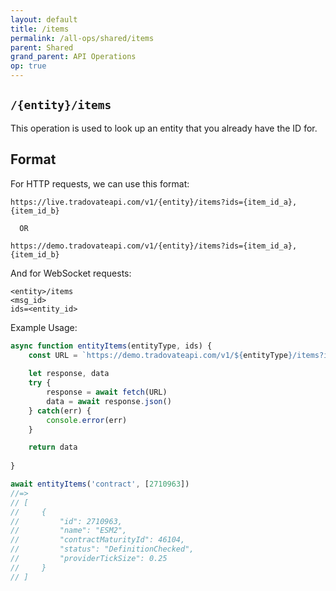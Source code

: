 ```yaml
---
layout: default
title: /items
permalink: /all-ops/shared/items
parent: Shared
grand_parent: API Operations
op: true
---
```

<script>
    window.addEventListener('load', () => {
        const TDV = Symbol.for('tdv-docs');
        window[TDV].defineTryit({
            name: '/items',
            dynamic: true,
            endpoint: '/items',
            method: 'GET',
            query: {
                ids: 0
            }
        });
        window[TDV].buildCallouts(window[TDV].buildCallouts.defaultAuthWarning);
    });
</script>

## `/{entity}/items`
This operation is used to look up an entity that you already have the ID for.

## Format
For HTTP requests, we can use this format:

```
https://live.tradovateapi.com/v1/{entity}/items?ids={item_id_a},{item_id_b}

  OR

https://demo.tradovateapi.com/v1/{entity}/items?ids={item_id_a},{item_id_b}
```

And for WebSocket requests:

```
<entity>/items
<msg_id>
ids=<entity_id>

```

Example Usage:
```js
async function entityItems(entityType, ids) {
    const URL = `https://demo.tradovateapi.com/v1/${entityType}/items?ids=${ids.join(',')}`
    
    let response, data
    try {
        response = await fetch(URL)
        data = await response.json()
    } catch(err) {
        console.error(err)
    }

    return data
    
}

await entityItems('contract', [2710963])
//=>
// [
//     {
//         "id": 2710963,
//         "name": "ESM2",
//         "contractMaturityId": 46104,
//         "status": "DefinitionChecked",
//         "providerTickSize": 0.25
//     }   
// ]
```